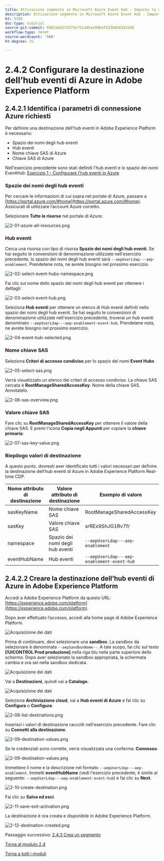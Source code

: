 ```yaml
---
title: Attivazione segmento in Microsoft Azure Event Hub - Imposta la destinazione RTCDP dell’hub eventi in Adobe Experience Platform
description: Attivazione segmento in Microsoft Azure Event Hub - Imposta la destinazione RTCDP dell’hub eventi in Adobe Experience Platform
kt: 5342
doc-type: tutorial
source-git-commit: 6962a0d37d375e751a05ae99b4f433b0283835d0
workflow-type: tm+mt
source-wordcount: '568'
ht-degree: 1%

---
```


# 2.4.2 Configurare la destinazione dell’hub eventi di Azure in Adobe Experience Platform

## 2.4.2.1 Identifica i parametri di connessione Azure richiesti

Per definire una destinazione dell’hub eventi in Adobe Experience Platform è necessario:

- Spazio dei nomi degli hub eventi
- Hub eventi
- Nome chiave SAS di Azure
- Chiave SAS di Azure

Nell&#39;esercizio precedente sono stati definiti l&#39;hub eventi e lo spazio dei nomi EventHub: [Esercizio 1 - Configurare l&#39;hub eventi in Azure](./ex1.md)

### Spazio dei nomi degli hub eventi

Per cercare le informazioni di cui sopra nel portale di Azure, passare a [https://portal.azure.com/#home](https://portal.azure.com/#home). Assicurati di utilizzare l’account Azure corretto.

Selezionare **Tutte le risorse** nel portale di Azure:

![2-01-azure-all-resources.png](./images/2-01-azure-all-resources.png)

### Hub eventi

Cerca una risorsa con tipo di risorsa **Spazio dei nomi degli hub eventi**. Se hai seguito le convenzioni di denominazione utilizzate nell&#39;esercizio precedente, lo spazio dei nomi degli hub eventi sarà `--aepUserLdap---aep-enablement`. Prendetene nota, ne avrete bisogno nel prossimo esercizio.

![2-02-select-event-hubs-namespace.png](./images/2-02-select-event-hubs-namespace.png)

Fai clic sul nome dello spazio dei nomi degli hub eventi per ottenere i dettagli:

![2-03-select-event-hub.png](./images/2-03-select-event-hub.png)

Seleziona **Hub eventi** per ottenere un elenco di Hub eventi definiti nello spazio dei nomi degli hub eventi. Se hai seguito le convenzioni di denominazione utilizzate nell&#39;esercizio precedente, troverai un hub eventi denominato `--aepUserLdap---aep-enablement-event-hub`. Prendetene nota, ne avrete bisogno nel prossimo esercizio.

![2-04-event-hub-selected.png](./images/2-04-event-hub-selected.png)

### Nome chiave SAS

Seleziona **Criteri di accesso condiviso** per lo spazio dei nomi **Event Hubs**

![2-05-select-sas.png](./images/2-05-select-sas.png)

Verrà visualizzato un elenco dei criteri di accesso condiviso. La chiave SAS cercata è **RootManageSharedAccessKey**. Nome della chiave SAS. Annotatelo.

![2-06-sas-overview.png](./images/2-06-sas-overview.png)

### Valore chiave SAS

Fare clic su **RootManageSharedAccessKey** per ottenere il valore della chiave SAS. E premi l&#39;icona **Copia negli Appunti** per copiare la **chiave primaria**:

![2-07-sas-key-value.png](./images/2-07-sas-key-value.png)

### Riepilogo valori di destinazione

A questo punto, dovresti aver identificato tutti i valori necessari per definire la destinazione dell’hub eventi di Azure in Adobe Experience Platform Real-time CDP.

| Nome attributo di destinazione | Valore attributo di destinazione | Esempio di valore |
|---|---|---|
| sasKeyName | Nome chiave SAS | RootManageSharedAccessKey |
| sasKey | Valore chiave SAS | srREx9ShJG1Rv7f/ |
| namespace | Spazio dei nomi degli hub eventi | `--aepUserLdap---aep-enablement` |
| eventHubName | Hub eventi | `--aepUserLdap---aep-enablement-event-hub` |

## 2.4.2.2 Creare la destinazione dell’hub eventi di Azure in Adobe Experience Platform

Accedi a Adobe Experience Platform da questo URL: [https://experience.adobe.com/platform](https://experience.adobe.com/platform).

Dopo aver effettuato l’accesso, accedi alla home page di Adobe Experience Platform.

![Acquisizione dei dati](./../../../modules/datacollection/module1.2/images/home.png)

Prima di continuare, devi selezionare una **sandbox**. La sandbox da selezionare è denominata ``--aepSandboxName--``. A tale scopo, fai clic sul testo **[!UICONTROL Prod produzione]** nella riga blu nella parte superiore dello schermo. Dopo aver selezionato la sandbox appropriata, la schermata cambia e ora sei nella sandbox dedicata.

![Acquisizione dei dati](./../../../modules/datacollection/module1.2/images/sb1.png)

Vai a **Destinazioni**, quindi vai a **Catalogo**.

![Acquisizione dei dati](./images/sb2a.png)

Seleziona **Archiviazione cloud**, vai a **Hub eventi di Azure** e fai clic su **Configura** o **Configura**:

![2-08-list-destinations.png](./images/2-08-list-destinations.png)

Inserisci i valori di destinazione raccolti nell&#39;esercizio precedente. Fare clic su **Connetti alla destinazione**.

![2-09-destination-values.png](./images/2-09-destination-values.png)

Se le credenziali sono corrette, verrà visualizzata una conferma: **Connesso**.

![2-09-destination-values.png](./images/2-09-destination-valuesa.png)

Immettere il nome e la descrizione nel formato `--aepUserLdap---aep-enablement`. Immetti **eventHubName** (vedi l&#39;esercizio precedente, è simile al seguente: `--aepUserLdap---aep-enablement-event-hub`) e fai clic su **Next**.

![2-10-create-destination.png](./images/2-10-create-destination.png)

Fai clic su **Salva ed esci**.

![2-11-save-exit-activation.png](./images/2-11-save-exit-activation.png)

La destinazione è ora creata e disponibile in Adobe Experience Platform.

![2-12-destination-created.png](./images/2-12-destination-created.png)

Passaggio successivo: [2.4.3 Crea un segmento](./ex3.md)

[Torna al modulo 2.4](./segment-activation-microsoft-azure-eventhub.md)

[Torna a tutti i moduli](./../../../overview.md)
